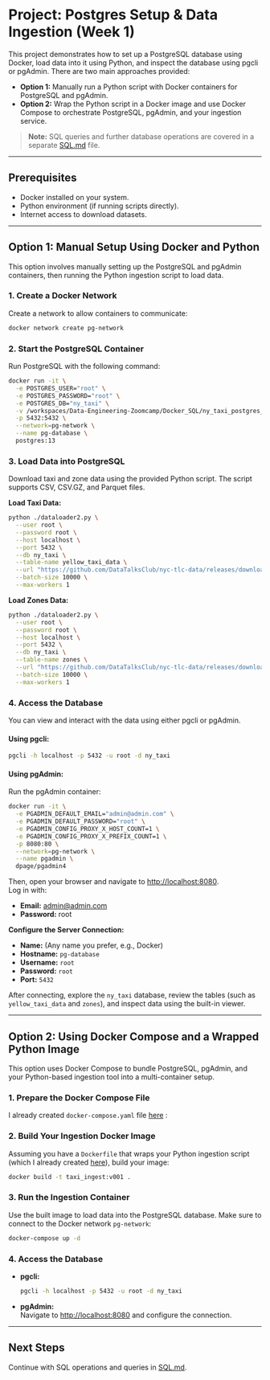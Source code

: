 # Project: Postgres Setup & Data Ingestion (Week 1)

This project demonstrates how to set up a PostgreSQL database using Docker, load data into it using Python, and inspect the database using pgcli or pgAdmin. There are two main approaches provided:

- **Option 1:** Manually run a Python script with Docker containers for PostgreSQL and pgAdmin.
- **Option 2:** Wrap the Python script in a Docker image and use Docker Compose to orchestrate PostgreSQL, pgAdmin, and your ingestion service.
> **Note:** SQL queries and further database operations are covered in a separate [SQL.md](/workspaces/Data-Engineering-Zoomcamp/01-Docker_Sql_terraform/Docker_SQL/SQL-notes.md) file.

---

## Prerequisites

- Docker installed on your system.
- Python environment (if running scripts directly).
- Internet access to download datasets.

---

## Option 1: Manual Setup Using Docker and Python

This option involves manually setting up the PostgreSQL and pgAdmin containers, then running the Python ingestion script to load data.

### 1. Create a Docker Network

Create a network to allow containers to communicate:

```bash
docker network create pg-network
```

### 2. Start the PostgreSQL Container

Run PostgreSQL with the following command:

```bash
docker run -it \
  -e POSTGRES_USER="root" \
  -e POSTGRES_PASSWORD="root" \
  -e POSTGRES_DB="ny_taxi" \
  -v /workspaces/Data-Engineering-Zoomcamp/Docker_SQL/ny_taxi_postgres_data:/var/lib/postgresql/data \
  -p 5432:5432 \
  --network=pg-network \
  --name pg-database \
  postgres:13
```

### 3. Load Data into PostgreSQL

Download taxi and zone data using the provided Python script. The script supports CSV, CSV.GZ, and Parquet files.

**Load Taxi Data:**

```bash
python ./dataloader2.py \
  --user root \
  --password root \
  --host localhost \
  --port 5432 \
  --db ny_taxi \
  --table-name yellow_taxi_data \
  --url "https://github.com/DataTalksClub/nyc-tlc-data/releases/download/green/green_tripdata_2019-10.csv.gz" \
  --batch-size 10000 \
  --max-workers 1
```

**Load Zones Data:**

```bash
python ./dataloader2.py \
  --user root \
  --password root \
  --host localhost \
  --port 5432 \
  --db ny_taxi \
  --table-name zones \
  --url "https://github.com/DataTalksClub/nyc-tlc-data/releases/download/misc/taxi_zone_lookup.csv" \
  --batch-size 10000 \
  --max-workers 1
```

### 4. Access the Database

You can view and interact with the data using either pgcli or pgAdmin.

#### Using pgcli:

```bash
pgcli -h localhost -p 5432 -u root -d ny_taxi
```

#### Using pgAdmin:

Run the pgAdmin container:

```bash
docker run -it \
  -e PGADMIN_DEFAULT_EMAIL="admin@admin.com" \
  -e PGADMIN_DEFAULT_PASSWORD="root" \
  -e PGADMIN_CONFIG_PROXY_X_HOST_COUNT=1 \
  -e PGADMIN_CONFIG_PROXY_X_PREFIX_COUNT=1 \
  -p 8080:80 \
  --network=pg-network \
  --name pgadmin \
  dpage/pgadmin4
```

Then, open your browser and navigate to [http://localhost:8080](http://localhost:8080).  
Log in with:
- **Email:** admin@admin.com
- **Password:** root

**Configure the Server Connection:**
- **Name:** (Any name you prefer, e.g., Docker)
- **Hostname:** `pg-database`
- **Username:** `root`
- **Password:** `root`
- **Port:** `5432`

After connecting, explore the `ny_taxi` database, review the tables (such as `yellow_taxi_data` and `zones`), and inspect data using the built-in viewer.

---

## Option 2: Using Docker Compose and a Wrapped Python Image

This option uses Docker Compose to bundle PostgreSQL, pgAdmin, and your Python-based ingestion tool into a multi-container setup.

### 1. Prepare the Docker Compose File

I already created `docker-compose.yaml` file [here](/workspaces/Data-Engineering-Zoomcamp/01-Docker_Sql_terraform/Docker_SQL/docker-compose.yaml) :


### 2. Build Your Ingestion Docker Image

Assuming you have a `Dockerfile` that wraps your Python ingestion script (which I already created [here](/workspaces/Data-Engineering-Zoomcamp/01-Docker_Sql_terraform/Docker_SQL/Dockerfile)), build your image:

```bash
docker build -t taxi_ingest:v001 .
```

### 3. Run the Ingestion Container

Use the built image to load data into the PostgreSQL database. Make sure to connect to the Docker network `pg-network`:

```bash
docker-compose up -d
```

### 4. Access the Database

- **pgcli:**

  ```bash
  pgcli -h localhost -p 5432 -u root -d ny_taxi
  ```

- **pgAdmin:**  
  Navigate to [http://localhost:8080](http://localhost:8080) and configure the connection.

---

## Next Steps

Continue with SQL operations and queries in [SQL.md](/workspaces/Data-Engineering-Zoomcamp/01-Docker_Sql_terraform/Docker_SQL/SQL-notes.md).
